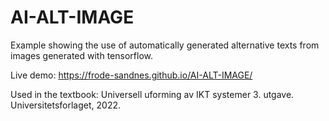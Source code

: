 # AI-ALT-IMAGE

Example showing the use of automatically generated alternative texts from images generated with tensorflow.

Live demo: https://frode-sandnes.github.io/AI-ALT-IMAGE/

Used in the textbook: Universell uforming av IKT systemer 3. utgave. Universitetsforlaget, 2022.
